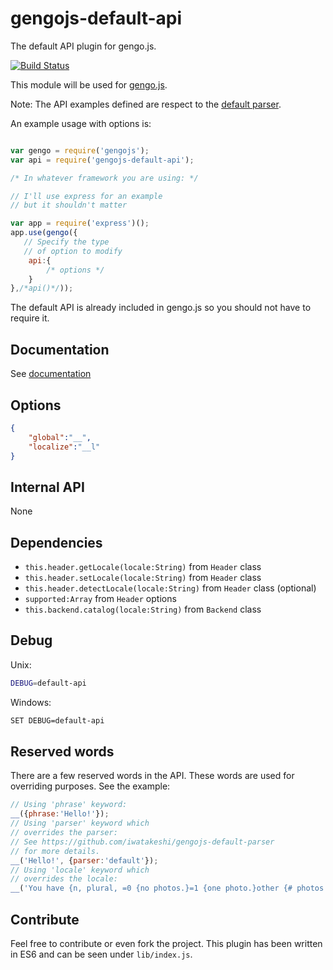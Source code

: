 # gengojs-default-api

The default API plugin for gengo.js.

[![Build Status](https://travis-ci.org/gengojs/plugin-api.svg?branch=master)](https://travis-ci.org/gengojs/plugin-api)

This module will be used for [gengo.js](https://github.com/gengojs/gengojs).

Note: The API examples defined are respect to the [default parser](https://github.com/gengojs/plugin-parser).

An example usage with options is:

```js

var gengo = require('gengojs');
var api = require('gengojs-default-api');

/* In whatever framework you are using: */

// I'll use express for an example
// but it shouldn't matter

var app = require('express')();
app.use(gengo({
   // Specify the type
   // of option to modify
	api:{
		/* options */
	}
},/*api()*/));
```
The default API is already included in gengo.js so you should not have to require it.

## Documentation

See [documentation](https://gengojs.github.io/plugin-api)

## Options

```json
{
	"global":"__",
	"localize":"__l"
}
```
## Internal API

None

## Dependencies

* `this.header.getLocale(locale:String)` from `Header` class
* `this.header.setLocale(locale:String)` from `Header` class
* `this.header.detectLocale(locale:String)` from `Header` class (optional)
* `supported:Array` from `Header` options
* `this.backend.catalog(locale:String)` from `Backend` class

## Debug

Unix:

```bash
DEBUG=default-api
```
Windows:

```bash
SET DEBUG=default-api
```

## Reserved words

There are a few reserved words in the API. These words are used for
overriding purposes. See the example:

```js
// Using 'phrase' keyword:
__({phrase:'Hello!'});
// Using 'parser' keyword which
// overrides the parser:
// See https://github.com/iwatakeshi/gengojs-default-parser
// for more details.
__('Hello!', {parser:'default'});
// Using 'locale' keyword which
// overrides the locale:
__('You have {n, plural, =0 {no photos.}=1 {one photo.}other {# photos.}}', {parser:'format'});
```

## Contribute

Feel free to contribute or even fork the project. This plugin has been
written in ES6 and can be seen under `lib/index.js`.
